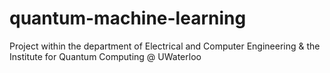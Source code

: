 # quantum-machine-learning
Project within the department of Electrical and Computer Engineering &amp; the Institute for Quantum Computing @ UWaterloo
